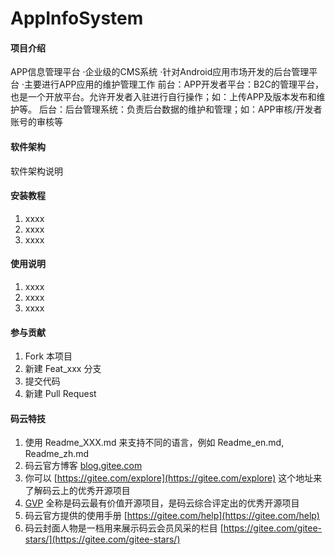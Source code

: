 # AppInfoSystem

#### 项目介绍
APP信息管理平台
	·企业级的CMS系统
	·针对Android应用市场开发的后台管理平台
	·主要进行APP应用的维护管理工作
前台：APP开发者平台：B2C的管理平台，也是一个开放平台。允许开发者入驻进行自行操作；如：上传APP及版本发布和维护等。
后台：后台管理系统：负责后台数据的维护和管理；如：APP审核/开发者账号的审核等

#### 软件架构
软件架构说明


#### 安装教程

1. xxxx
2. xxxx
3. xxxx

#### 使用说明

1. xxxx
2. xxxx
3. xxxx

#### 参与贡献

1. Fork 本项目
2. 新建 Feat_xxx 分支
3. 提交代码
4. 新建 Pull Request


#### 码云特技

1. 使用 Readme\_XXX.md 来支持不同的语言，例如 Readme\_en.md, Readme\_zh.md
2. 码云官方博客 [blog.gitee.com](https://blog.gitee.com)
3. 你可以 [https://gitee.com/explore](https://gitee.com/explore) 这个地址来了解码云上的优秀开源项目
4. [GVP](https://gitee.com/gvp) 全称是码云最有价值开源项目，是码云综合评定出的优秀开源项目
5. 码云官方提供的使用手册 [https://gitee.com/help](https://gitee.com/help)
6. 码云封面人物是一档用来展示码云会员风采的栏目 [https://gitee.com/gitee-stars/](https://gitee.com/gitee-stars/)